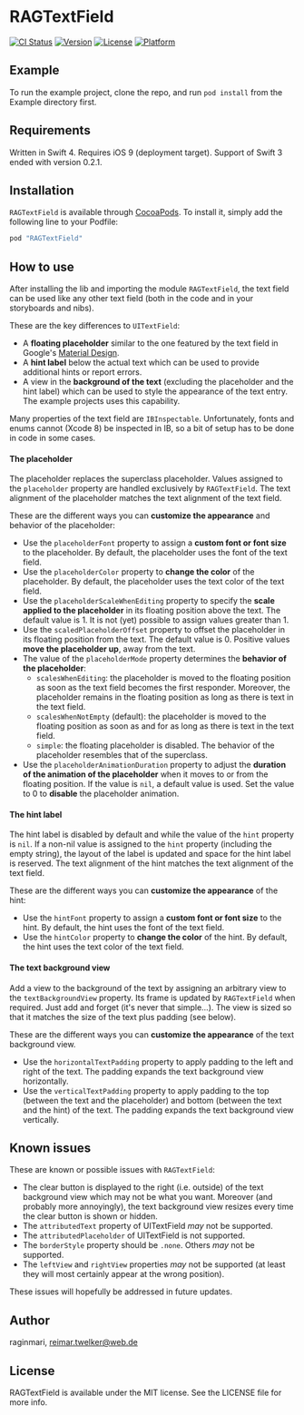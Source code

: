 # RAGTextField

[![CI Status](http://img.shields.io/travis/raginmari/RAGTextField.svg?style=flat)](https://travis-ci.org/raginmari/RAGTextField)
[![Version](https://img.shields.io/cocoapods/v/RAGTextField.svg?style=flat)](http://cocoapods.org/pods/RAGTextField)
[![License](https://img.shields.io/cocoapods/l/RAGTextField.svg?style=flat)](http://cocoapods.org/pods/RAGTextField)
[![Platform](https://img.shields.io/cocoapods/p/RAGTextField.svg?style=flat)](http://cocoapods.org/pods/RAGTextField)

## Example

To run the example project, clone the repo, and run `pod install` from the Example directory first.

## Requirements

Written in Swift 4. Requires iOS 9 (deployment target). Support of Swift 3 ended with version 0.2.1.

## Installation

`RAGTextField` is available through [CocoaPods](http://cocoapods.org). To install
it, simply add the following line to your Podfile:

```ruby
pod "RAGTextField"
```

## How to use

After installing the lib and importing the module `RAGTextField`, the text field can be used like any other text field (both in the code and in your storyboards and nibs).

These are the key differences to `UITextField`:
- A **floating placeholder** similar to the one featured by the text field in Google's [Material Design](https://material.io/guidelines/components/text-fields.html#text-fields-labels).
- A **hint label** below the actual text which can be used to provide additional hints or report errors.
- A view in the **background of the text** (excluding the placeholder and the hint label) which can be used to style the appearance of the text entry. The example projects uses this capability.

Many properties of the text field are `IBInspectable`. Unfortunately, fonts and enums cannot (Xcode 8) be inspected in IB, so a bit of setup has to be done in code in some cases.

#### The placeholder

The placeholder replaces the superclass placeholder. Values assigned to the `placeholder` property are handled exclusively by `RAGTextField`. The text alignment of the placeholder matches the text alignment of the text field.

These are the different ways you can **customize the appearance** and behavior of the placeholder:

- Use the `placeholderFont` property to assign a **custom font or font size** to the placeholder. By default, the placeholder uses the font of the text field.
- Use the `placeholderColor` property to **change the color** of the placeholder. By default, the placeholder uses the text color of the text field.
- Use the `placeholderScaleWhenEditing` property to specify the **scale applied to the placeholder** in its floating position above the text. The default value is 1. It is not (yet) possible to assign values greater than 1.
- Use the `scaledPlaceholderOffset` property to offset the placeholder in its floating position from the text. The default value is 0. Positive values **move the placeholder up**, away from the text.
- The value of the `placeholderMode` property determines the **behavior of the placeholder**:
  - `scalesWhenEditing`: the placeholder is moved to the floating position as soon as the text field becomes the first responder. Moreover, the placeholder remains in the floating position as long as there is text in the text field.
  - `scalesWhenNotEmpty` (default): the placeholder is moved to the floating position as soon as and for as long as there is text in the text field.
  - `simple`: the floating placeholder is disabled. The behavior of the placeholder resembles that of the superclass.
- Use the `placeholderAnimationDuration` property to adjust the **duration of the animation of the placeholder** when it moves to or from the floating position. If the value is `nil`, a default value is used. Set the value to 0 to **disable** the placeholder animation.

#### The hint label

The hint label is disabled by default and while the value of the `hint` property is `nil`. If a non-nil value is assigned to the `hint` property (including the empty string), the layout of the label is updated and space for the hint label is reserved. The text alignment of the hint matches the text alignment of the text field.

These are the different ways you can **customize the appearance** of the hint:

- Use the `hintFont` property to assign a **custom font or font size** to the hint. By default, the hint uses the font of the text field.
- Use the `hintColor` property to **change the color** of the hint. By default, the hint uses the text color of the text field.

#### The text background view

Add a view to the background of the text by assigning an arbitrary view to the `textBackgroundView` property. Its frame is updated by `RAGTextField` when required. Just add and forget (it's never that simple...). The view is sized so that it matches the size of the text plus padding (see below).

These are the different ways you can **customize the appearance** of the text background view.

- Use the `horizontalTextPadding` property to apply padding to the left and right of the text. The padding expands the text background view horizontally.
- Use the `verticalTextPadding` property to apply padding to the top (between the text and the placeholder) and bottom (between the text and the hint) of the text. The padding expands the text background view vertically.

## Known issues

These are known or possible issues with `RAGTextField`:

- The clear button is displayed to the right (i.e. outside) of the text background view which may not be what you want. Moreover (and probably more annoyingly), the text background view resizes every time the clear button is shown or hidden.
- The `attributedText` property of UITextField *may* not be supported.
- The `attributedPlaceholder` of UITextField is not supported.
- The `borderStyle` property should be `.none`. Others *may* not be supported.
- The `leftView` and `rightView` properties *may* not be supported (at least they will most certainly appear at the wrong position).

These issues will hopefully be addressed in future updates.

## Author

raginmari, reimar.twelker@web.de

## License

RAGTextField is available under the MIT license. See the LICENSE file for more info.
